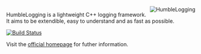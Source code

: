 <img src="http://humblelogging.insanefactory.com/img/logo-index.png" title="HumbleLogging" style="float: right;">

HumbleLogging is a lightweight C++ logging framework.
It aims to be extendible, easy to understand and as fast as possible.

[![Build Status](https://api.travis-ci.org/mfreiholz/humblelogging.svg?branch=master)](https://travis-ci.org/mfreiholz/humblelogging)

Visit the [official homepage](http://humblelogging.insanefactory.com/) for futher information.
